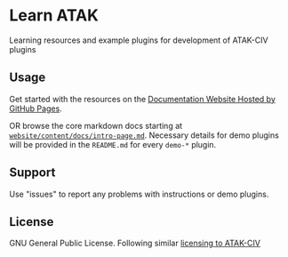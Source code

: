 # Learn ATAK

Learning resources and example plugins for development of ATAK-CIV plugins

## Usage
Get started with the resources on the [Documentation Website Hosted by GitHub Pages](https://toyon.github.io/LearnATAK/).

OR browse the core markdown docs starting at [`website/content/docs/intro-page.md`](./website/content/docs/intro-page.md).
Necessary details for demo plugins will be provided in the `README.md` for every `demo-*` plugin.

## Support
Use "issues" to report any problems with instructions or demo plugins.

## License
GNU General Public License. Following similar [licensing to ATAK-CIV](https://github.com/deptofdefense/AndroidTacticalAssaultKit-CIV/blob/master/LICENSE.md)


